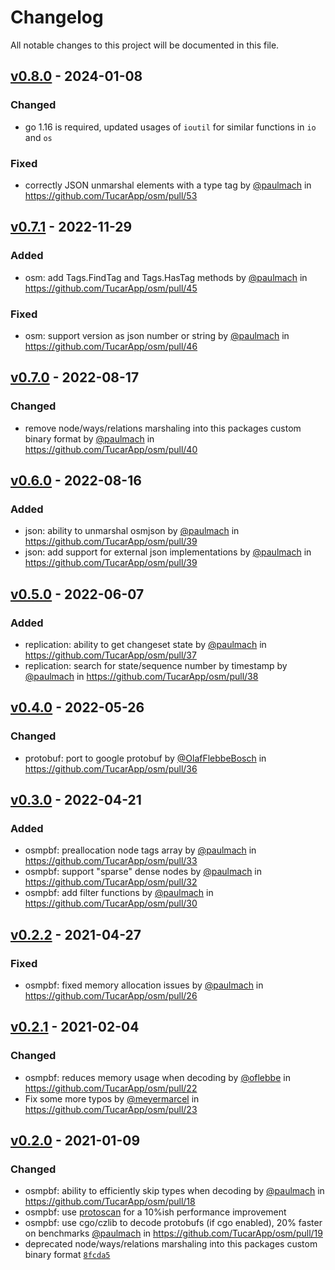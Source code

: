 # Changelog

All notable changes to this project will be documented in this file.

## [v0.8.0](https://github.com/TucarApp/osm/compare/v0.7.1...v0.8.0) - 2024-01-08

### Changed

-   go 1.16 is required, updated usages of `ioutil` for similar functions in `io` and `os`

### Fixed

-   correctly JSON unmarshal elements with a type tag by [@paulmach](https://github.com/paulmach) in https://github.com/TucarApp/osm/pull/53

## [v0.7.1](https://github.com/TucarApp/osm/compare/v0.7.0...v0.7.1) - 2022-11-29

### Added

-   osm: add Tags.FindTag and Tags.HasTag methods by [@paulmach](https://github.com/paulmach) in https://github.com/TucarApp/osm/pull/45

### Fixed

-   osm: support version as json number or string by [@paulmach](https://github.com/paulmach) in https://github.com/TucarApp/osm/pull/46

## [v0.7.0](https://github.com/TucarApp/osm/compare/v0.6.0...v0.7.0) - 2022-08-17

### Changed

-   remove node/ways/relations marshaling into this packages custom binary format by [@paulmach](https://github.com/paulmach) in https://github.com/TucarApp/osm/pull/40

## [v0.6.0](https://github.com/TucarApp/osm/compare/v0.5.0...v0.6.0) - 2022-08-16

### Added

-   json: ability to unmarshal osmjson by [@paulmach](https://github.com/paulmach) in https://github.com/TucarApp/osm/pull/39
-   json: add support for external json implementations by [@paulmach](https://github.com/paulmach) in https://github.com/TucarApp/osm/pull/39

## [v0.5.0](https://github.com/TucarApp/osm/compare/v0.4.0...v0.5.0) - 2022-06-07

### Added

-   replication: ability to get changeset state by [@paulmach](https://github.com/paulmach) in https://github.com/TucarApp/osm/pull/37
-   replication: search for state/sequence number by timestamp by [@paulmach](https://github.com/paulmach) in https://github.com/TucarApp/osm/pull/38

## [v0.4.0](https://github.com/TucarApp/osm/compare/v0.3.0...v0.4.0) - 2022-05-26

### Changed

-   protobuf: port to google protobuf by [@OlafFlebbeBosch](https://github.com/OlafFlebbeBoch) in https://github.com/TucarApp/osm/pull/36

## [v0.3.0](https://github.com/TucarApp/osm/compare/v0.2.2...v0.3.0) - 2022-04-21

### Added

-   osmpbf: preallocation node tags array by [@paulmach](https://github.com/paulmach) in https://github.com/TucarApp/osm/pull/33
-   osmpbf: support "sparse" dense nodes by [@paulmach](https://github.com/paulmach) in https://github.com/TucarApp/osm/pull/32
-   osmpbf: add filter functions by [@paulmach](https://github.com/paulmach) in https://github.com/TucarApp/osm/pull/30

## [v0.2.2](https://github.com/TucarApp/osm/compare/v0.2.1...v0.2.2) - 2021-04-27

### Fixed

-   osmpbf: fixed memory allocation issues by [@paulmach](https://github.com/paulmach) in https://github.com/TucarApp/osm/pull/26

## [v0.2.1](https://github.com/TucarApp/osm/compare/v0.2.0...v0.2.1) - 2021-02-04

### Changed

-   osmpbf: reduces memory usage when decoding by [@oflebbe](https://github.com/oflebbe) in https://github.com/TucarApp/osm/pull/22
-   Fix some more typos by [@meyermarcel](https://github.com/meyermarcel) in https://github.com/TucarApp/osm/pull/23

## [v0.2.0](https://github.com/TucarApp/osm/compare/v0.1.1...v0.2.0) - 2021-01-09

### Changed

-   osmpbf: ability to efficiently skip types when decoding by [@paulmach](https://github.com/paulmach) in https://github.com/TucarApp/osm/pull/18
-   osmpbf: use [protoscan](https://github.com/paulmach/protoscan) for a 10%ish performance improvement
-   osmpbf: use cgo/czlib to decode protobufs (if cgo enabled), 20% faster on benchmarks [@paulmach](https://github.com/paulmach) in https://github.com/TucarApp/osm/pull/19
-   deprecated node/ways/relations marshaling into this packages custom binary format [`8fcda5`](https://github.com/TucarApp/osm/commit/8fcda5dc49b4767df63eccb5a25f3e63d5b17f4d)

